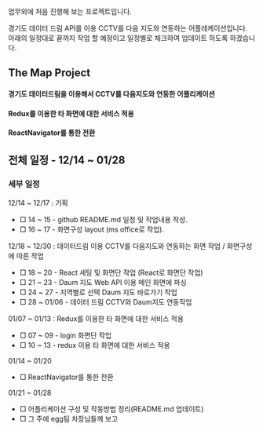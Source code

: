 업무외에 처음 진행해 보는 프로젝트입니다.

경기도 데이터 드림 API를 이용 CCTV를 다음 지도와 연동하는 어플레케이션입니다.<br>
아래의 일정대로 끝까지 작업 할 예정이고 일정별로 체크하여 업데이트 하도록 하겠습니다. 

## The Map Project
#### 경기도 데이터드림을 이용해서 CCTV를 다음지도와 연동한 어플리케이션
#### Redux를 이용한 타 화면에 대한 서비스 적용
#### ReactNavigator를 통한 전환

##  전체 일정 -  12/14 ~ 01/28
### 세부 일정

12/14 ~ 12/17 : 기획

* □ 14 ~ 15 - github README.md 일정 및 작업내용 작성.
* □ 16 ~ 17 - 화면구성 layout (ms office로 작업).

12/18 ~ 12/30 : 데이터드림 이용 CCTV를 다음지도와 연동하는 화면 작업 / 화면구성에 따른 작업
* □ 18 ~ 20     - React 세팅 및 화면단 작업 (React로 화면단 작업) 
* □ 21 ~ 23     - Daum 지도 Web API 이용 메인 화면에 파싱
* □ 24 ~ 27     - 지역별로 선택 Daum 지도 바로가기 작업
* □ 28 ~ 01/06  - 데이터 드림 CCTV와 Daum지도 연동작업

01/07 ~ 01/13 : Redux를 이용한 타 화면에 대한 서비스 적용
* □ 07 ~ 09 - login 화면단 작업
* □ 10 ~ 13 - redux 이용 타 화면에 대한 서비스 적용

01/14 ~ 01/20
* □ ReactNavigator를 통한 전환

01/21 ~ 01/28
* □ 어플리케이션 구성 및 작동방법 정리(README.md 업데이트) 
* □ 그 주에 egg팀 차장님들께 보고
